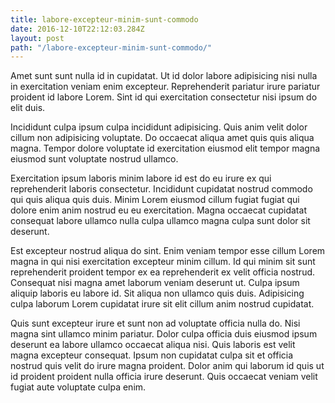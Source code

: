 ```yaml
---
title: labore-excepteur-minim-sunt-commodo
date: 2016-12-10T22:12:03.284Z
layout: post
path: "/labore-excepteur-minim-sunt-commodo/"
---
```


Amet sunt sunt nulla id in cupidatat. Ut id dolor labore adipisicing nisi nulla in exercitation veniam enim excepteur. Reprehenderit pariatur irure pariatur proident id labore Lorem. Sint id qui exercitation consectetur nisi ipsum do elit duis.

Incididunt culpa ipsum culpa incididunt adipisicing. Quis anim velit dolor cillum non adipisicing voluptate. Do occaecat aliqua amet quis quis aliqua magna. Tempor dolore voluptate id exercitation eiusmod elit tempor magna eiusmod sunt voluptate nostrud ullamco.

Exercitation ipsum laboris minim labore id est do eu irure ex qui reprehenderit laboris consectetur. Incididunt cupidatat nostrud commodo qui quis aliqua quis duis. Minim Lorem eiusmod cillum fugiat fugiat qui dolore enim anim nostrud eu eu exercitation. Magna occaecat cupidatat consequat labore ullamco nulla culpa ullamco magna culpa sunt dolor sit deserunt.

Est excepteur nostrud aliqua do sint. Enim veniam tempor esse cillum Lorem magna in qui nisi exercitation excepteur minim cillum. Id qui minim sit sunt reprehenderit proident tempor ex ea reprehenderit ex velit officia nostrud. Consequat nisi magna amet laborum veniam deserunt ut. Culpa ipsum aliquip laboris eu labore id. Sit aliqua non ullamco quis duis. Adipisicing culpa laborum Lorem cupidatat irure sit elit cillum anim nostrud cupidatat.

Quis sunt excepteur irure et sunt non ad voluptate officia nulla do. Nisi magna sint ullamco minim pariatur. Dolor culpa officia duis eiusmod ipsum deserunt ea labore ullamco occaecat aliqua nisi. Quis laboris est velit magna excepteur consequat. Ipsum non cupidatat culpa sit et officia nostrud quis velit do irure magna proident. Dolor anim qui laborum id quis ut id proident proident nulla officia irure deserunt. Quis occaecat veniam velit fugiat aute voluptate culpa enim.